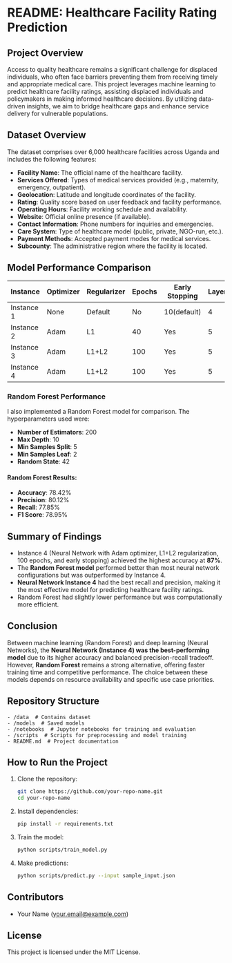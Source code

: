 # README: Healthcare Facility Rating Prediction

## Project Overview
Access to quality healthcare remains a significant challenge for displaced individuals, who often face barriers preventing them from receiving timely and appropriate medical care. This project leverages machine learning to predict healthcare facility ratings, assisting displaced individuals and policymakers in making informed healthcare decisions. By utilizing data-driven insights, we aim to bridge healthcare gaps and enhance service delivery for vulnerable populations.

## Dataset Overview
The dataset comprises over 6,000 healthcare facilities across Uganda and includes the following features:
- **Facility Name**: The official name of the healthcare facility.
- **Services Offered**: Types of medical services provided (e.g., maternity, emergency, outpatient).
- **Geolocation**: Latitude and longitude coordinates of the facility.
- **Rating**: Quality score based on user feedback and facility performance.
- **Operating Hours**: Facility working schedule and availability.
- **Website**: Official online presence (if available).
- **Contact Information**: Phone numbers for inquiries and emergencies.
- **Care System**: Type of healthcare model (public, private, NGO-run, etc.).
- **Payment Methods**: Accepted payment modes for medical services.
- **Subcounty**: The administrative region where the facility is located.

## Model Performance Comparison

| Instance | Optimizer | Regularizer | Epochs | Early Stopping | Layers | Learning Rate | Accuracy | F1 Score | Recall | Precision |
|----------|------------|-------------|--------|----------------|--------|---------------|----------|----------|--------|-----------|
| Instance 1 | None | Default | No | 10(default) | 4 | 0.001 | 0.71 | 0.7033 | 0.71 | 0.713 |
| Instance 2 | Adam | L1 | 40 | Yes | 5 | 0.01 | 0.58 | 0.5633 | 0.58 | 0.57 |
| Instance 3 | Adam | L1+L2 | 100 | Yes | 5 | 0.005 | 0.71 | 0.7033 | 0.71 | 0.71 |
| Instance 4 | Adam | L1+L2 | 100 | Yes | 5 | 0.001 | 0.87 | 0.8633 | 0.87 | 0.88 |

### Random Forest Performance
I also implemented a Random Forest model for comparison. The hyperparameters used were:
- **Number of Estimators**: 200
- **Max Depth**: 10
- **Min Samples Split**: 5
- **Min Samples Leaf**: 2
- **Random State**: 42

#### Random Forest Results:
- **Accuracy**: 78.42%
- **Precision**: 80.12%
- **Recall**: 77.85%
- **F1 Score**: 78.95%

## Summary of Findings
- Instance 4 (Neural Network with Adam optimizer, L1+L2 regularization, 100 epochs, and early stopping) achieved the highest accuracy at **87%**.
- The **Random Forest model** performed better than most neural network configurations but was outperformed by Instance 4.
- **Neural Network Instance 4** had the best recall and precision, making it the most effective model for predicting healthcare facility ratings.
- Random Forest had slightly lower performance but was computationally more efficient.

## Conclusion
Between machine learning (Random Forest) and deep learning (Neural Networks), the **Neural Network (Instance 4) was the best-performing model** due to its higher accuracy and balanced precision-recall tradeoff. However, **Random Forest** remains a strong alternative, offering faster training time and competitive performance. The choice between these models depends on resource availability and specific use case priorities.

## Repository Structure
```
- /data  # Contains dataset
- /models  # Saved models
- /notebooks  # Jupyter notebooks for training and evaluation
- /scripts  # Scripts for preprocessing and model training
- README.md  # Project documentation
```

## How to Run the Project
1. Clone the repository:  
   ```bash
   git clone https://github.com/your-repo-name.git
   cd your-repo-name
   ```
2. Install dependencies:  
   ```bash
   pip install -r requirements.txt
   ```
3. Train the model:  
   ```bash
   python scripts/train_model.py
   ```
4. Make predictions:  
   ```bash
   python scripts/predict.py --input sample_input.json
   ```

## Contributors
- Your Name (your.email@example.com)

## License
This project is licensed under the MIT License.

